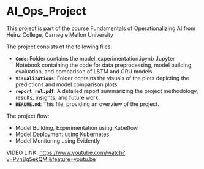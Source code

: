 # AI_Ops_Project
This project is part of the course Fundamentals of Operationalizing AI from Heinz College, Carnegie Mellon University

The project consists of the following files:

- **`Code`**: Folder contains the model_experimentation.ipynb Jupyter Notebook containing the code for data preprocessing, model building, evaluation, and comparison of LSTM and GRU models.
- **`Visualizations`**: Folder contains the visuals of the plots depicting the predictions and model comparison plots.
- **`report_rul.pdf`**: A detailed report summarizing the project methodology, results, insights, and future work.
- **`README.md`**: This file, providing an overview of the project.


The project flow:
- Model Building, Experimentation using Kubeflow
- Model Deployment using Kubernetes
- Model Monitoring using Evidently

VIDEO LINK: https://www.youtube.com/watch?v=PvnBg5ekQMI&feature=youtu.be
